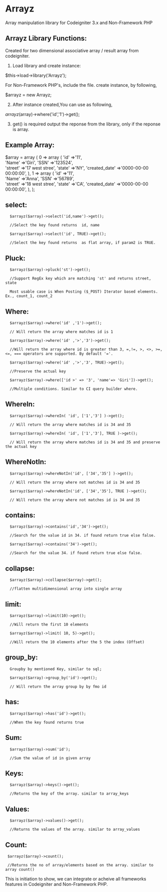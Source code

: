 # Arrayz
Array manipulation library for Codeigniter 3.x and Non-Framework PHP

Arrayz Library Functions:
------------------------
Created for two dimensional associative array / result array from codeigniter.

1. Load library and create instance: 

$this->load->library('Arrayz');

For Non-Framework PHP's, include the file. create instance, by following,

$arrayz = new Arrayz;

2. After instance created,You can use as following,

$arrayz($array)->where('id','1')->get();

3. get() is required output the reponse from the library, only if the reponse is array.

Example Array:
--------------

$array = array (
  0 => 
  array (
   'id' =>'11',   
   'Name' =>'Giri',
   'SSN' =>'123524',   
   'street' =>'17 west stree',
   'state' =>'NY',
   'created_date' =>'0000-00-00 00:00:00',
  ),
  1 => 
  array (
   'id' =>'11',   
   'Name' =>'Anna',
   'SSN' =>'56789',   
   'street' =>'18 west stree',
   'state' =>'CA',
   'created_date' =>'0000-00-00 00:00:00',
  ),
);

select:
-------
	
      $arrayz($array)->select('id,name')->get(); 
      
      //Select the key found returns  id, name
      
      $arrayz($array)->select('id', TRUE)->get(); 

      //Select the key found returns  as flat array, if param2 is TRUE.


Pluck:
------    
      $arrayz($array)->pluck('st')->get(); 

      //Support RegEx key which are matching 'st' and returns street, state          
       
      Most usable case is When Posting ($_POST) Iterator based elements. Ex., count_1, count_2

Where:
------
      $arrayz($array)->where('id' ,'1')->get(); 

      // Will return the array where matches id is 1 

      $arrayz($array)->where('id' ,'>','3')->get(); 

      //Will return the array where id is greater than 3, =,!=, >, <>, >=, <=, === operators are supported. By default '='.

      $arrayz($array)->where('id' ,'>','3', TRUE)->get();

      //Preserve the actual key

      $arrayz($array)->where(['id >' => '3', 'name'=> 'Giri'])->get();

      //Multiple conditions. Similar to CI query builder where.

WhereIn: 
------
      $arrayz($array)->whereIn( 'id', ['1','3'] )->get(); 

      // Will return the array where matches id is 34 and 35

      $arrayz($array)->whereIn( 'id', ['1','3'], TRUE )->get(); 

      // Will return the array where matches id is 34 and 35 and preserve the actual key

WhereNotIn: 
------
      $arrayz($array)->whereNotIn('id', ['34','35'] )->get(); 

      // Will return the array where not matches id is 34 and 35

      $arrayz($array)->whereNotIn('id', ['34','35'], TRUE )->get(); 

      // Will return the array where not matches id is 34 and 35

contains:
--------- 
      $arrayz($array)->contains('id','34')->get(); 

      //Search for the value id in 34. if found return true else false.

      $arrayz($array)->contains('34')->get(); 

      //Search for the value 34. if found return true else false.

collapse:
---------
      $arrayz($array)->collapse($array)->get();

      //flatten multidimensional array into single array

limit:
------
      $arrayz($array)->limit(10)->get(); 

      //Will return the first 10 elements

      $arrayz($array)->limit( 10, 5)->get(); 

      //Will return the 10 elements after the 5 the index (Offset)

group_by: 
---------
      Groupby by mentioned Key, similar to sql;
      
      $arrayz($array)->group_by('id')->get(); 

      // Will return the array group by by fmo id

has:
----
      $arrayz($array)->has('id')->get(); 

      //When the key found returns true


Sum:
----
      $arrayz($array)->sum('id'); 

      //Sum the value of id in given array

Keys:
----
      $arrayz($array)->keys()->get(); 

      //Returns the key of the array. similar to array_keys

Values:
-------
      $arrayz($array)->values()->get(); 

      //Returns the values of the array. similar to array_values

Count:
------
     $arrayz($array)->count(); 

     //Returns the no of array/elements based on the array. similar to array count()


This is initiation to show, we can integrate or acheive all frameworks features in Codeigniter and Non-Framework PHP.
